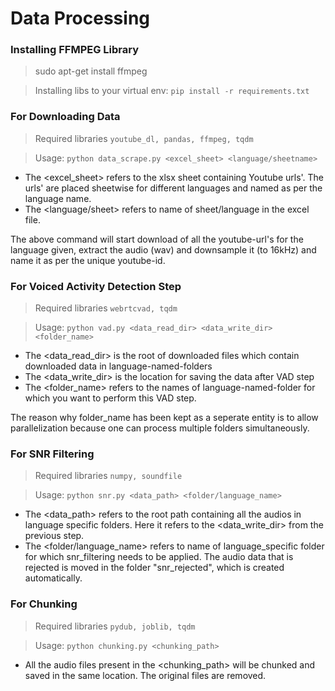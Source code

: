 # Data Processing
### Installing FFMPEG Library
> sudo apt-get install ffmpeg

> Installing libs to your virtual env: ```pip install -r requirements.txt```
### For Downloading Data
> Required libraries ```youtube_dl, pandas, ffmpeg, tqdm```

> Usage: ```python data_scrape.py <excel_sheet> <language/sheetname>```

- The <excel_sheet> refers to the xlsx sheet containing Youtube urls'. The urls' are placed sheetwise for different languages and named as per the language name.
- The <language/sheet> refers to name of sheet/language in the excel file.

The above command will start download of all the youtube-url's for the language given, extract the audio (wav) and downsample it (to 16kHz) and name it as per the unique youtube-id.

### For Voiced Activity Detection Step

> Required libraries ```webrtcvad, tqdm```

> Usage: ```python vad.py <data_read_dir> <data_write_dir> <folder_name>```

- The <data_read_dir> is the root of downloaded files which contain downloaded data in language-named-folders
- The <data_write_dir> is the location for saving the data after VAD step
- The <folder_name> refers to the names of language-named-folder for which you want to perform this VAD step.

The reason why folder_name has been kept as a seperate entity is to allow parallelization because one can process multiple folders simultaneously.

### For SNR Filtering
> Required libraries ```numpy, soundfile```

> Usage: ```python snr.py <data_path> <folder/language_name>```

- The <data_path> refers to the root path containing all the audios in language specific folders. Here it refers to the <data_write_dir> from the previous step.
- The <folder/language_name> refers to name of language_specific folder for which snr_filtering needs to be applied. The audio data that is rejected is moved in the folder "snr_rejected", which is created automatically.

### For Chunking
> Required libraries ```pydub, joblib, tqdm```

> Usage: ```python chunking.py <chunking_path>```

- All the audio files present in the <chunking_path> will be chunked and saved in the same location. The original files are removed.

